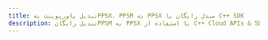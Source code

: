 ---title: تبدیل پاورپوینت بهPPSX، PPSM به PPSX مبدل رایگان یا C++ SDKdescription: تبدیل رایگانPPSM به PPSX با استفاده از C++ Cloud APIs & SDK. همچنین اسناد Microsoft PowerPoint را در Cloud ایجاد، ویرایش و رندر کنید.---